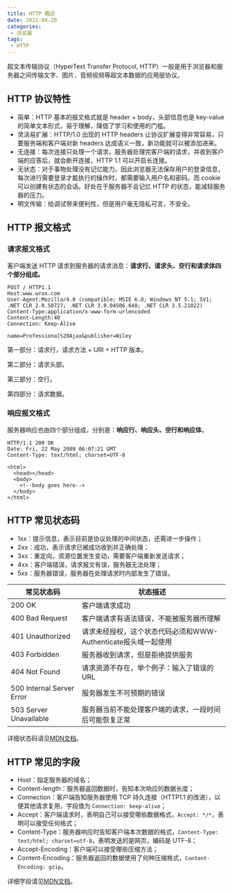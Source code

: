 ```yaml
---
title: HTTP 概述
date: 2022-04-20
categories:
 - 浏览器
tags:
 - HTTP
---
```


超文本传输协议（HyperText Transfer Protocol, HTTP）一般是用于浏览器和服务器之间传输文字、图片、音频视频等超文本数据的应用层协议。

## HTTP 协议特性

* 简单：HTTP 基本的报文格式就是 header + body，头部信息也是 key-value 的简单文本形式，易于理解，降低了学习和使用的门槛。
* 灵活易扩展：HTTP/1.0 出现的 HTTP headers 让协议扩展变得非常容易，只要服务端和客户端对新 headers 达成语义一致，新功能就可以被添加进来。
* 无连接：每次连接只处理一个请求。服务器处理完客户端的请求，并收到客户端的应答后，就会断开连接，HTTP 1.1 可以开启长连接。
* 无状态：对于事物处理没有记忆能力。因此浏览器无法保存用户的登录信息，每次进行需要登录才能执行的操作时，都需要输入用户名和密码。而 cookie 可以创建有状态的会话。好处在于服务器不会记忆 HTTP 的状态，能减轻服务器的压力。
* 明文传输：给调试带来便利性，但是用户毫无隐私可言，不安全。

## HTTP 报文格式

### 请求报文格式

客户端发送 HTTP 请求到服务器的请求消息：**请求行、请求头、空行和请求体四个部分组成。**

```
POST / HTTP1.1
Host:www.wrox.com
User-Agent:Mozilla/4.0 (compatible; MSIE 6.0; Windows NT 5.1; SV1; .NET CLR 2.0.50727; .NET CLR 3.0.04506.648; .NET CLR 3.5.21022)
Content-Type:application/x-www-form-urlencoded
Content-Length:40
Connection: Keep-Alive

name=Professional%20Ajax&publisher=Wiley
```

第一部分：请求行，请求方法 + URI + HTTP 版本。

第二部分：请求头部。

第三部分：空行。

第四部分：请求数据。

### 响应报文格式

服务器响应也由四个部分组成，分别是：**响应行、响应头、空行和响应体**。

```
HTTP/1.1 200 OK
Date: Fri, 22 May 2009 06:07:21 GMT
Content-Type: text/html; charset=UTF-8

<html>
  <head></head>
  <body>
    <!--body goes here-->
  </body>
</html>
```

## HTTP 常见状态码

* 1xx：提示信息，表示目前是协议处理的中间状态，还需进一步操作；
* 2xx：成功，表示请求已被成功收到并正确处理；
* 3xx：重定向，资源位置发生变动，需要客户端重新发送请求；
* 4xx：客户端错误，请求报文有误，服务器无法处理；
* 5xx：服务器错误，服务器在处理请求时内部发生了错误。

| 常见状态码                | 状态描述                                                       |
| ------------------------- | -------------------------------------------------------------- |
| 200 OK                    | 客户端请求成功                                                 |
| 400 Bad Request           | 客户端请求有语法错误，不能被服务器所理解                       |
| 401 Unauthorized          | 请求未经授权，这个状态代码必须和WWW-Authenticate报头域一起使用 |
| 403 Forbidden             | 服务器收到请求，但是拒绝提供服务                               |
| 404 Not Found             | 请求资源不存在，举个例子：输入了错误的URL                      |
| 500 Internal Server Error | 服务器发生不可预期的错误                                       |
| 503 Server Unavailable    | 服务器当前不能处理客户端的请求，一段时间后可能恢复正常         |

详细状态码请见[MDN文档](https://developer.mozilla.org/zh-CN/docs/Web/HTTP/Status)。

## HTTP 常见的字段

* Host：指定服务器的域名；
* Content-length：服务器返回数据时，告知本次响应的数据长度；
* Connection：客户端告知服务器使用 TCP 持久连接（HTTP1.1 的改进），以便其他请求复用，字段值为 `Connection: keep-alive`；
* Accept：客户端请求时，表明自己可以接受哪些数据格式，`Accept: */*`，表明可以接受任何格式；
* Content-Type：服务器响应时告知客户端本次数据的格式，`Content-Type: text/html; charset=utf-8`，表明发送的是网页，编码是 UTF-8；
* Accept-Encoding：客户端可以接受哪些压缩方法；
* Content-Encoding：服务器返回的数据使用了何种压缩格式，`Content-Encoding: gzip`。

详细字段请见[MDN文档](https://developer.mozilla.org/zh-CN/docs/Web/HTTP/Headers)。